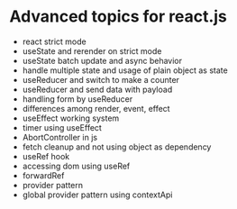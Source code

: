 # Advanced topics for react.js

- react strict mode
- useState and rerender on strict mode
- useState batch update and async behavior
- handle multiple state and usage of plain object as state
- useReducer and switch to make a counter
- useReducer and send data with payload
- handling form by useReducer
- differences among render, event, effect
- useEffect working system
- timer using useEffect
- AbortController in js
- fetch cleanup and not using object as dependency
- useRef hook
- accessing dom using useRef
- forwardRef
- provider pattern
- global provider pattern using contextApi
